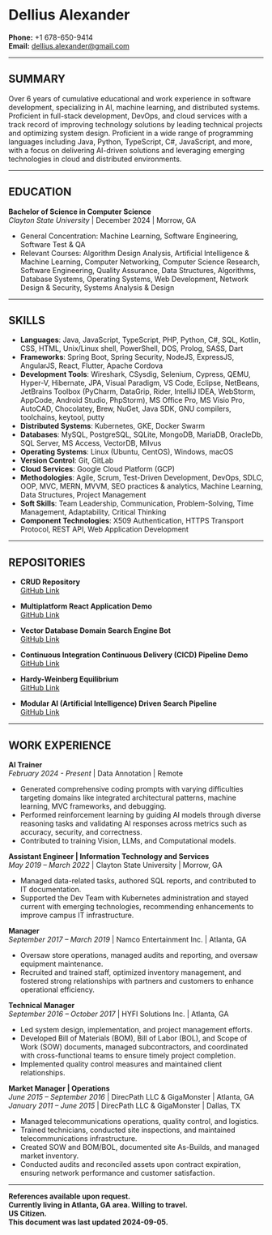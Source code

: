# Dellius Alexander

**Phone:** +1 678-650-9414  
**Email:** dellius.alexander@gmail.com

---

## SUMMARY

Over 6 years of cumulative educational and work experience in software development, specializing in AI, machine learning, and distributed systems. Proficient in full-stack development, DevOps, and cloud services with a track record of improving technology solutions by leading technical projects and optimizing system design. Proficient in a wide range of programming languages including Java, Python, TypeScript, C#, JavaScript, and more, with a focus on delivering AI-driven solutions and leveraging emerging technologies in cloud and distributed environments.

---

## EDUCATION

**Bachelor of Science in Computer Science**  
*Clayton State University* | December 2024 | Morrow, GA  
- General Concentration: Machine Learning, Software Engineering, Software Test & QA  
- Relevant Courses: Algorithm Design Analysis, Artificial Intelligence & Machine Learning, Computer Networking, Computer Science Research, Software Engineering, Quality Assurance, Data Structures, Algorithms, Database Systems, Operating Systems, Web Development, Network Design & Security, Systems Analysis & Design

---

## SKILLS

- **Languages**: Java, JavaScript, TypeScript, PHP, Python, C#, SQL, Kotlin, CSS, HTML, Unix/Linux shell, PowerShell, DOS, Prolog, SASS, Dart
- **Frameworks**: Spring Boot, Spring Security, NodeJS, ExpressJS, AngularJS, React, Flutter, Apache Cordova
- **Development Tools**: Wireshark, CSysdig, Selenium, Cypress, QEMU, Hyper-V, Hibernate, JPA, Visual Paradigm, VS Code, Eclipse, NetBeans, JetBrains Toolbox (PyCharm, DataGrip, Rider, IntelliJ IDEA, WebStorm, AppCode, Android Studio, PhpStorm), MS Office Pro, MS Visio Pro, AutoCAD, Chocolatey, Brew, NuGet, Java SDK, GNU compilers, toolchains, keytool, putty
- **Distributed Systems**: Kubernetes, GKE, Docker Swarm
- **Databases**: MySQL, PostgreSQL, SQLite, MongoDB, MariaDB, OracleDb, SQL Server, MS Access, VectorDB, Milvus
- **Operating Systems**: Linux (Ubuntu, CentOS), Windows, macOS
- **Version Control**: Git, GitLab
- **Cloud Services**: Google Cloud Platform (GCP)
- **Methodologies**: Agile, Scrum, Test-Driven Development, DevOps, SDLC, OOP, MVC, MERN, MVVM, SEO practices & analytics, Machine Learning, Data Structures, Project Management
- **Soft Skills**: Team Leadership, Communication, Problem-Solving, Time Management, Adaptability, Critical Thinking
- **Component Technologies**: X509 Authentication, HTTPS Transport Protocol, REST API, Web Application Development

---

## REPOSITORIES

- **CRUD Repository**  
  [GitHub Link](https://github.com/dellius-alexander/CRUDRepository.git)

- **Multiplatform React Application Demo**  
  [GitHub Link](https://github.com/dellius-alexander/Cordova-React-App.git)

- **Vector Database Domain Search Engine Bot**  
  [GitHub Link](https://github.com/dellius-alexander/Vector-DB-SearchBot.git)

- **Continuous Integration Continuous Delivery (CICD) Pipeline Demo**  
  [GitHub Link](https://github.com/dellius-alexander/Testing-Strategy.git)

- **Hardy-Weinberg Equilibrium**  
  [GitHub Link](https://github.com/dellius-alexander/Hardy-Weinberg.git)

- **Modular AI (Artificial Intelligence) Driven Search Pipeline**  
  [GitHub Link](https://github.com/dellius-alexander/Smart-Search.git)

---

## WORK EXPERIENCE

**AI Trainer**  
*February 2024 - Present* | Data Annotation | Remote  
- Generated comprehensive coding prompts with varying difficulties targeting domains like integrated architectural patterns, machine learning, MVC frameworks, and debugging.
- Performed reinforcement learning by guiding AI models through diverse reasoning tasks and validating AI responses across metrics such as accuracy, security, and correctness.
- Contributed to training Vision, LLMs, and Computational models.

**Assistant Engineer | Information Technology and Services**  
*May 2019 – March 2022* | Clayton State University | Morrow, GA  
- Managed data-related tasks, authored SQL reports, and contributed to IT documentation.
- Supported the Dev Team with Kubernetes administration and stayed current with emerging technologies, recommending enhancements to improve campus IT infrastructure.

**Manager**  
*September 2017 – March 2019* | Namco Entertainment Inc. | Atlanta, GA  
- Oversaw store operations, managed audits and reporting, and oversaw equipment maintenance.
- Recruited and trained staff, optimized inventory management, and fostered strong relationships with partners and customers to enhance operational efficiency.

**Technical Manager**  
*September 2016 – October 2017* | HYFI Solutions Inc. | Atlanta, GA  
- Led system design, implementation, and project management efforts.
- Developed Bill of Materials (BOM), Bill of Labor (BOL), and Scope of Work (SOW) documents, managed subcontractors, and coordinated with cross-functional teams to ensure timely project completion.
- Implemented quality control measures and maintained client relationships.

**Market Manager | Operations**  
*June 2015 – September 2016* | DirecPath LLC & GigaMonster | Atlanta, GA  
*January 2011 – June 2015* | DirecPath LLC & GigaMonster | Dallas, TX  
- Managed telecommunications operations, quality control, and logistics.
- Trained technicians, conducted site inspections, and maintained telecommunications infrastructure.
- Created SOW and BOM/BOL, documented site As-Builds, and managed market inventory.
- Conducted audits and reconciled assets upon contract expiration, ensuring network performance and customer satisfaction.

---

**References available upon request.**  
**Currently living in Atlanta, GA area. Willing to travel.**  
**US Citizen.**  
**This document was last updated 2024-09-05.**
